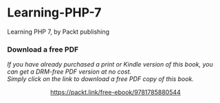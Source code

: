# Learning-PHP-7
Learning PHP 7, by Packt publishing
### Download a free PDF

 <i>If you have already purchased a print or Kindle version of this book, you can get a DRM-free PDF version at no cost.<br>Simply click on the link to download a free PDF copy of this book.</i>
<p align="center"> <a href="https://packt.link/free-ebook/9781785880544">https://packt.link/free-ebook/9781785880544 </a> </p>